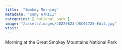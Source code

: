 ```yaml
---
title:  "Smokey Morning"
metadate: "Sony A7RIII"
categories: [ national park ]
image: "/assets/images/20220823-DSC01728-Edit.jpg"
visit: 
---
```

Morning at the Great Smokey Mountains National Park
